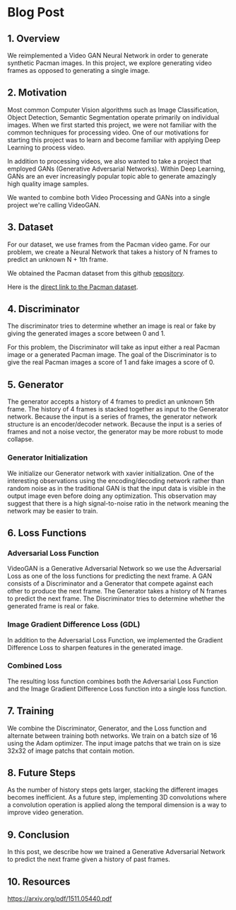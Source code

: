 # Blog Post

## 1. Overview
We reimplemented a Video GAN Neural Network in order to generate synthetic Pacman images. In this project, we explore generating video frames as opposed to generating a single image.

## 2. Motivation
Most common Computer Vision algorithms such as Image Classification, Object Detection, Semantic Segmentation operate primarily on individual images. When we first started this project, we were not familiar with the common techniques for processing video. One of our motivations for starting this project was to learn and become familiar with applying Deep Learning to process video.

In addition to processing videos, we also wanted to take a project that employed GANs (Generative Adversarial Networks). Within Deep Learning, GANs are an ever increasingly popular topic able to generate amazingly high quality image samples.

We wanted to combine both Video Processing and GANs into a single project we're calling VideoGAN.

## 3. Dataset
For our dataset, we use frames from the Pacman video game. For our problem, we create a Neural Network that takes a history of N frames to predict an unknown N + 1th frame.

We obtained the Pacman dataset from this github [repository](https://github.com/dyelax/Adversarial_Video_Generation).

Here is the [direct link to the Pacman dataset](https://drive.google.com/open?id=0Byf787GZQ7KvV25xMWpWbV9LdUU).

## 4. Discriminator
The discriminator tries to determine whether an image is real or fake by giving the generated images a score between 0 and 1.

For this problem, the Discriminator will take as input either a real Pacman image or a generated Pacman image. The goal of the Discriminator is to give the real Pacman images a score of 1 and fake images a score of 0.

## 5. Generator
The generator accepts a history of 4 frames to predict an unknown 5th frame. The history of 4 frames is stacked together as input to the Generator network. Because the input is a series of frames, the generator network structure is an encoder/decoder network. Because the input is a series of frames and not a noise vector, the generator may be more robust to mode collapse.

### Generator Initialization
We initialize our Generator network with xavier initialization. One of the interesting observations using the encoding/decoding network rather than random noise as in the traditional GAN is that the input data is visible in the output image even before doing any optimization. This observation may suggest that there is a high signal-to-noise ratio in the network meaning the network may be easier to train.

## 6. Loss Functions

### Adversarial Loss Function
VideoGAN is a Generative Adversarial Network so we use the Adversarial Loss as one of the loss functions for predicting the next frame. A GAN consists of a Discriminator and a Generator that compete against each other to produce the next frame. The Generator takes a history of N frames to predict the next frame. The Discriminator tries to determine whether the generated frame is real or fake.

### Image Gradient Difference Loss (GDL)
In addition to the Adversarial Loss Function, we implemented the Gradient Difference Loss to sharpen features in the generated image.

### Combined Loss
The resulting loss function combines both the Adversarial Loss Function and the Image Gradient Difference Loss function into a single loss function.

## 7. Training
We combine the Discriminator, Generator, and the Loss function and alternate between training both networks. We train on a batch size of 16 using the Adam optimizer. The input image patchs that we train on is size 32x32 of image patchs that contain motion.

## 8. Future Steps
As the number of history steps gets larger, stacking the different images becomes inefficient. As a future step, implementing 3D convolutions where a convolution operation is applied along the temporal dimension is a way to improve video generation.

## 9. Conclusion
In this post, we describe how we trained a Generative Adversarial Network to predict the next frame given a history of past frames.

## 10. Resources
https://arxiv.org/pdf/1511.05440.pdf
